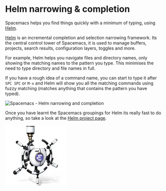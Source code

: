 # Helm narrowing & completion

Spacemacs helps you find things quickly with a minimum of typing, using [Helm](https://github.com/emacs-helm/helm).

[Helm](https://github.com/emacs-helm/helm) is an incremental completion and selection narrowing framework.  Its the central control tower of Spacemacs, it is used to manage buffers, projects, search results, configuration layers, toggles and more.

For example, Helm helps you navigate files and directory names, only showing the matching names to the pattern you type.  This minimises the need to type directory and file names in full.

If you have a rough idea of a command name, you can start to type it after `SPC SPC` or `M-x` and Helm will show you all the matching commands using fuzzy matching (matches anything that contains the pattern you have typed).

![Spacemacs - Helm narrowing and completion](http://tuhdo.github.io/static/part3/helm-mini.gif)

Once you have learnt the Spacemacs groupings for Helm its really fast to do anything, so take a look at the [Helm project page](https://emacs-helm.github.io/helm/).

![Helm - narrowing and completion framework](/images/helm-logo.png)
